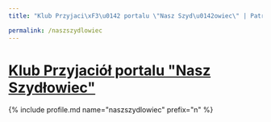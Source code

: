 ```yaml
---
title: "Klub Przyjaci\xF3\u0142 portalu \"Nasz Szyd\u0142owiec\" | Patromierz"

permalink: /naszszydlowiec
---
```


# [Klub Przyjaciół portalu "Nasz Szydłowiec"](https://patronite.pl/naszszydlowiec)

{% include profile.md name="naszszydlowiec" prefix="n" %}
